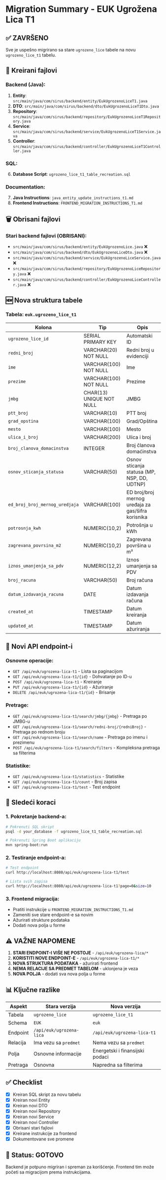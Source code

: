 # Migration Summary - EUK Ugrožena Lica T1

## ✅ ZAVRŠENO

Sve je uspešno migrirano sa stare `ugrozeno_lice` tabele na novu `ugrozeno_lice_t1` tabelu.

## 📁 Kreirani fajlovi

### Backend (Java):
1. **Entity**: `src/main/java/com/sirus/backend/entity/EukUgrozenoLiceT1.java`
2. **DTO**: `src/main/java/com/sirus/backend/dto/EukUgrozenoLiceT1Dto.java`
3. **Repository**: `src/main/java/com/sirus/backend/repository/EukUgrozenoLiceT1Repository.java`
4. **Service**: `src/main/java/com/sirus/backend/service/EukUgrozenoLiceT1Service.java`
5. **Controller**: `src/main/java/com/sirus/backend/controller/EukUgrozenoLiceT1Controller.java`

### SQL:
6. **Database Script**: `ugrozeno_lice_t1_table_recreation.sql`

### Documentation:
7. **Java Instructions**: `java_entity_update_instructions_t1.md`
8. **Frontend Instructions**: `FRONTEND_MIGRATION_INSTRUCTIONS_T1.md`

## 🗑️ Obrisani fajlovi

### Stari backend fajlovi (OBRISANI):
- `src/main/java/com/sirus/backend/entity/EukUgrozenoLice.java` ❌
- `src/main/java/com/sirus/backend/dto/EukUgrozenoLiceDto.java` ❌
- `src/main/java/com/sirus/backend/service/EukUgrozenoLiceService.java` ❌
- `src/main/java/com/sirus/backend/repository/EukUgrozenoLiceRepository.java` ❌
- `src/main/java/com/sirus/backend/controller/EukUgrozenoLiceController.java` ❌

## 🆕 Nova struktura tabele

### Tabela: `euk.ugrozeno_lice_t1`

| Kolona | Tip | Opis |
|--------|-----|------|
| `ugrozeno_lice_id` | SERIAL PRIMARY KEY | Automatski ID |
| `redni_broj` | VARCHAR(20) NOT NULL | Redni broj u evidenciji |
| `ime` | VARCHAR(100) NOT NULL | Ime |
| `prezime` | VARCHAR(100) NOT NULL | Prezime |
| `jmbg` | CHAR(13) UNIQUE NOT NULL | JMBG |
| `ptt_broj` | VARCHAR(10) | PTT broj |
| `grad_opstina` | VARCHAR(100) | Grad/Opština |
| `mesto` | VARCHAR(100) | Mesto |
| `ulica_i_broj` | VARCHAR(200) | Ulica i broj |
| `broj_clanova_domacinstva` | INTEGER | Broj članova domaćinstva |
| `osnov_sticanja_statusa` | VARCHAR(50) | Osnov sticanja statusa (MP, NSP, DD, UDTNP) |
| `ed_broj_broj_mernog_uredjaja` | VARCHAR(100) | ED broj/broj mernog uređaja za gas/šifra korisnika |
| `potrosnja_kwh` | NUMERIC(10,2) | Potrošnja u kWh |
| `zagrevana_povrsina_m2` | NUMERIC(10,2) | Zagrevana površina u m² |
| `iznos_umanjenja_sa_pdv` | NUMERIC(12,2) | Iznos umanjenja sa PDV |
| `broj_racuna` | VARCHAR(50) | Broj računa |
| `datum_izdavanja_racuna` | DATE | Datum izdavanja računa |
| `created_at` | TIMESTAMP | Datum kreiranja |
| `updated_at` | TIMESTAMP | Datum ažuriranja |

## 🔌 Novi API endpoint-i

### Osnovne operacije:
- `GET /api/euk/ugrozena-lica-t1` - Lista sa paginacijom
- `GET /api/euk/ugrozena-lica-t1/{id}` - Dohvatanje po ID-u
- `POST /api/euk/ugrozena-lica-t1` - Kreiranje
- `PUT /api/euk/ugrozena-lica-t1/{id}` - Ažuriranje
- `DELETE /api/euk/ugrozena-lica-t1/{id}` - Brisanje

### Pretrage:
- `GET /api/euk/ugrozena-lica-t1/search/jmbg/{jmbg}` - Pretraga po JMBG-u
- `GET /api/euk/ugrozena-lica-t1/search/redni-broj/{redniBroj}` - Pretraga po rednom broju
- `GET /api/euk/ugrozena-lica-t1/search/name` - Pretraga po imenu i prezimenu
- `POST /api/euk/ugrozena-lica-t1/search/filters` - Kompleksna pretraga sa filterima

### Statistike:
- `GET /api/euk/ugrozena-lica-t1/statistics` - Statistike
- `GET /api/euk/ugrozena-lica-t1/count` - Broj zapisa
- `GET /api/euk/ugrozena-lica-t1/test` - Test endpoint

## 🚀 Sledeći koraci

### 1. Pokretanje backend-a:
```bash
# Pokrenuti SQL skript
psql -d your_database -f ugrozeno_lice_t1_table_recreation.sql

# Pokrenuti Spring Boot aplikaciju
mvn spring-boot:run
```

### 2. Testiranje endpoint-a:
```bash
# Test endpoint
curl http://localhost:8080/api/euk/ugrozena-lica-t1/test

# Lista svih zapisa
curl http://localhost:8080/api/euk/ugrozena-lica-t1?page=0&size=10
```

### 3. Frontend migracija:
- Pratiti instrukcije u `FRONTEND_MIGRATION_INSTRUCTIONS_T1.md`
- Zameniti sve stare endpoint-e sa novim
- Ažurirati strukture podataka
- Dodati nova polja u forme

## ⚠️ VAŽNE NAPOMENE

1. **STARI ENDPOINT-I VIŠE NE POSTOJE** - `/api/euk/ugrozena-lica/*`
2. **KORISTITI NOVE ENDPOINT-E** - `/api/euk/ugrozena-lica-t1/*`
3. **NOVA STRUKTURA PODATAKA** - ažurirati frontend
4. **NEMA RELACIJE SA PREDMET TABELOM** - uklonjena je veza
5. **NOVA POLJA** - dodati sva nova polja u forme

## 📊 Ključne razlike

| Aspekt | Stara verzija | Nova verzija |
|--------|---------------|--------------|
| Tabela | `ugrozeno_lice` | `ugrozeno_lice_t1` |
| Schema | `EUK` | `euk` |
| Endpoint | `/api/euk/ugrozena-lica` | `/api/euk/ugrozena-lica-t1` |
| Relacija | Ima vezu sa `predmet` | Nema vezu sa `predmet` |
| Polja | Osnovne informacije | Energetski i finansijski podaci |
| Pretraga | Osnovna | Napredna sa filterima |

## ✅ Checklist

- [x] Kreiran SQL skript za novu tabelu
- [x] Kreiran novi Entity
- [x] Kreiran novi DTO
- [x] Kreiran novi Repository
- [x] Kreiran novi Service
- [x] Kreiran novi Controller
- [x] Obrisani stari fajlovi
- [x] Kreirane instrukcije za frontend
- [x] Dokumentovane sve promene

## 🎯 Status: GOTOVO

Backend je potpuno migriran i spreman za korišćenje. Frontend tim može početi sa migracijom prema instrukcijama.
